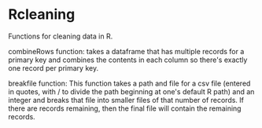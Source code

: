 Rcleaning
=========

Functions for cleaning data in R.

combineRows function: takes a dataframe that has multiple records for a primary key and combines the contents in each column
so there's exactly one record per primary key. 

breakfile function: This function takes a path and file for a csv file (entered in quotes, with / to divide the path beginning at one's default R path) and an integer and breaks that file into smaller files of that number of records. If there are records remaining, then the final file will contain the remaining records.
